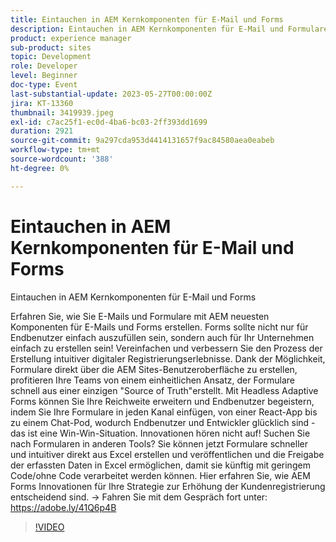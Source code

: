 ```yaml
---
title: Eintauchen in AEM Kernkomponenten für E-Mail und Forms
description: Eintauchen in AEM Kernkomponenten für E-Mail und Formulare Erfahren Sie, wie Sie E-Mails und Formulare mit AEM neuesten Komponenten für E-Mails und Forms erstellen. Forms sollte nicht nur für Endbenutzer einfach auszufüllen sein, sondern auch für Ihr Unternehmen einfach zu erstellen sein! Vereinfachen und verbessern Sie den Prozess der Erstellung intuitiver digitaler Registrierungserlebnisse. Dank der Möglichkeit, Formulare direkt über die AEM Sites-Benutzeroberfläche zu erstellen, profitieren Ihre Teams von einem einheitlichen Ansatz, der Formulare schnell aus einer einzigen "Source of Truth"erstellt. Mit Headless Adaptive Forms können Sie Ihre Reichweite erweitern und Endbenutzer begeistern, indem Sie Ihre Formulare in jeden Kanal einfügen, von einer React-App bis zu einem Chat-Pod, wodurch Endbenutzer und Entwickler glücklich sind - das ist eine Win-Win-Situation. Innovationen hören nicht auf! Suchen Sie nach Formularen in anderen Tools? Sie können jetzt Formulare schneller und intuitiver direkt aus Excel erstellen und veröffentlichen und die Freigabe der erfassten Daten in Excel ermöglichen, damit sie künftig mit geringem Code/ohne Code verarbeitet werden können. Hier erfahren Sie, wie AEM Forms Innovationen für Ihre Strategie zur Erhöhung der Kundenregistrierung entscheidend sind.
product: experience manager
sub-product: sites
topic: Development
role: Developer
level: Beginner
doc-type: Event
last-substantial-update: 2023-05-27T00:00:00Z
jira: KT-13360
thumbnail: 3419939.jpeg
exl-id: c7ac25f1-ec0d-4ba6-bc03-2ff393dd1699
duration: 2921
source-git-commit: 9a297cda953d4414131657f9ac84580aea0eabeb
workflow-type: tm+mt
source-wordcount: '388'
ht-degree: 0%

---
```


# Eintauchen in AEM Kernkomponenten für E-Mail und Forms

Eintauchen in AEM Kernkomponenten für E-Mail und Forms

Erfahren Sie, wie Sie E-Mails und Formulare mit AEM neuesten Komponenten für E-Mails und Forms erstellen. Forms sollte nicht nur für Endbenutzer einfach auszufüllen sein, sondern auch für Ihr Unternehmen einfach zu erstellen sein! Vereinfachen und verbessern Sie den Prozess der Erstellung intuitiver digitaler Registrierungserlebnisse. Dank der Möglichkeit, Formulare direkt über die AEM Sites-Benutzeroberfläche zu erstellen, profitieren Ihre Teams von einem einheitlichen Ansatz, der Formulare schnell aus einer einzigen &quot;Source of Truth&quot;erstellt. Mit Headless Adaptive Forms können Sie Ihre Reichweite erweitern und Endbenutzer begeistern, indem Sie Ihre Formulare in jeden Kanal einfügen, von einer React-App bis zu einem Chat-Pod, wodurch Endbenutzer und Entwickler glücklich sind - das ist eine Win-Win-Situation. Innovationen hören nicht auf! Suchen Sie nach Formularen in anderen Tools? Sie können jetzt Formulare schneller und intuitiver direkt aus Excel erstellen und veröffentlichen und die Freigabe der erfassten Daten in Excel ermöglichen, damit sie künftig mit geringem Code/ohne Code verarbeitet werden können. Hier erfahren Sie, wie AEM Forms Innovationen für Ihre Strategie zur Erhöhung der Kundenregistrierung entscheidend sind. → Fahren Sie mit dem Gespräch fort unter: https://adobe.ly/41Q6p4B

>[!VIDEO](https://video.tv.adobe.com/v/3419939/?learn=on)

